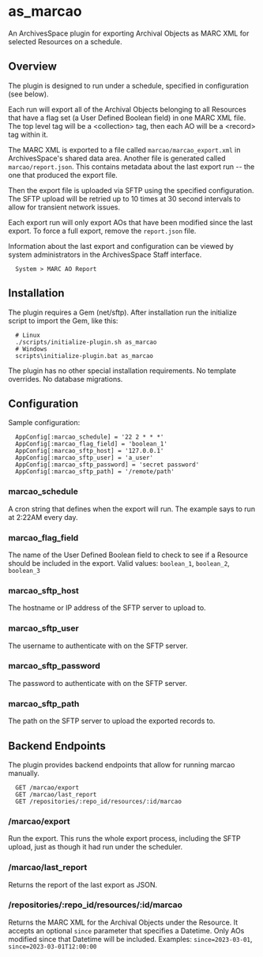
# as_marcao

An ArchivesSpace plugin for exporting Archival Objects as MARC XML for selected
Resources on a schedule.


## Overview

The plugin is designed to run under a schedule, specified in configuration (see
below).

Each run will export all of the Archival Objects belonging to all Resources that
have a flag set (a User Defined Boolean field) in one MARC XML file. The top
level tag will be a &lt;collection&gt; tag, then each AO will be a
&lt;record&gt; tag within it.

The MARC XML is exported to a file called `marcao/marcao_export.xml` in
ArchivesSpace's shared data area. Another file is generated called
`marcao/report.json`. This contains metadata about the last export run -- the
one that produced the export file.

Then the export file is uploaded via SFTP using the specified configuration.
The SFTP upload will be retried up to 10 times at 30 second intervals to
allow for transient network issues.

Each export run will only export AOs that have been modified since the last
export. To force a full export, remove the `report.json` file.

Information about the last export and configuration can be viewed by system
administrators in the ArchivesSpace Staff interface.
```
  System > MARC AO Report
```


## Installation

The plugin requires a Gem (net/sftp). After installation run the initialize
script to import the Gem, like this:
```
  # Linux
  ./scripts/initialize-plugin.sh as_marcao
  # Windows
  scripts\initialize-plugin.bat as_marcao
```

The plugin has no other special installation requirements.
No template overrides.
No database migrations.

## Configuration

Sample configuration:
```
  AppConfig[:marcao_schedule] = '22 2 * * *'
  AppConfig[:marcao_flag_field] = 'boolean_1'
  AppConfig[:marcao_sftp_host] = '127.0.0.1'
  AppConfig[:marcao_sftp_user] = 'a_user'
  AppConfig[:marcao_sftp_password] = 'secret password'
  AppConfig[:marcao_sftp_path] = '/remote/path'
```

### marcao_schedule
A cron string that defines when the export will run.
The example says to run at 2:22AM every day.

### marcao_flag_field
The name of the User Defined Boolean field to check to see if a Resource
should be included in the export.
Valid values: `boolean_1`, `boolean_2`, `boolean_3`

### marcao_sftp_host
The hostname or IP address of the SFTP server to upload to.

### marcao_sftp_user
The username to authenticate with on the SFTP server.

### marcao_sftp_password
The password to authenticate with on the SFTP server.

### marcao_sftp_path
The path on the SFTP server to upload the exported records to.


## Backend Endpoints

The plugin provides backend endpoints that allow for running marcao manually.

```
  GET /marcao/export
  GET /marcao/last_report
  GET /repositories/:repo_id/resources/:id/marcao
```

### /marcao/export
Run the export. This runs the whole export process, including the SFTP upload,
just as though it had run under the scheduler.

### /marcao/last_report
Returns the report of the last export as JSON.

### /repositories/:repo_id/resources/:id/marcao
Returns the MARC XML for the Archival Objects under the Resource.
It accepts an optional `since` parameter that specifies a Datetime.
Only AOs modified since that Datetime will be included.
Examples: `since=2023-03-01`, `since=2023-03-01T12:00:00`
